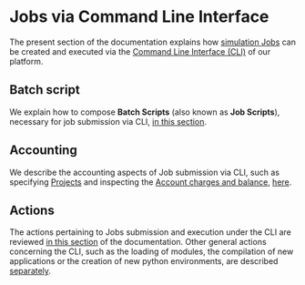 # Jobs via Command Line Interface

The present section of the documentation explains how [simulation Jobs](../jobs/overview.md) can be created and executed via the [Command Line Interface (CLI)](../cli/overview.md) of our platform.

## Batch script

We explain how to compose **Batch Scripts** (also known as **Job Scripts**), necessary for job submission via CLI, [in this section](batch-scripts/overview.md).

## Accounting

We describe the accounting aspects of Job submission via CLI, such as specifying [Projects](../jobs/projects.md) and inspecting the [Account charges and balance](../accounts/overview.md), [here](accounting.md).

## Actions

The actions pertaining to Jobs submission and execution under the CLI are reviewed [in this section](actions/overview.md) of the documentation. Other general actions concerning the CLI, such as the loading of modules, the compilation of new applications or the creation of new python environments, are described [separately](../cli/overview.md).
